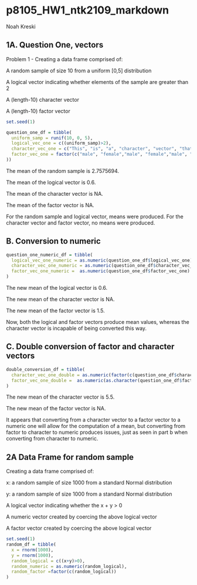 p8105\_HW1\_ntk2109\_markdown
================
Noah Kreski

1A. Question One, vectors
-------------------------

Problem 1 - Creating a data frame comprised of:

A random sample of size 10 from a uniform \[0,5\] distribution

A logical vector indicating whether elements of the sample are greater than 2

A (length-10) character vector

A (length-10) factor vector

``` r
set.seed(1)

question_one_df = tibble(
  uniform_samp = runif(10, 0, 5),
  logical_vec_one = c((uniform_samp)>2),
  character_vec_one = c("This", "is", "a", "character", "vector", "that", "has", "length", "of", "ten"),
  factor_vec_one = factor(c("male", "female","male", "female","male", "female","male", "female","male", "female")
))
```

The mean of the random sample is 2.7575694.

The mean of the logical vector is 0.6.

The mean of the character vector is NA.

The mean of the factor vector is NA.

For the random sample and logical vector, means were produced. For the character vector and factor vector, no means were produced.

B. Conversion to numeric
------------------------

``` r
question_one_numeric_df = tibble(
  logical_vec_one_numeric = as.numeric(question_one_df$logical_vec_one),
  character_vec_one_numeric = as.numeric(question_one_df$character_vec_one),
  factor_vec_one_numeric =  as.numeric(question_one_df$factor_vec_one)
)
```

The new mean of the logical vector is 0.6.

The new mean of the character vector is NA.

The new mean of the factor vector is 1.5.

Now, both the logical and factor vectors produce mean values, whereas the character vector is incapable of being converted this way.

C. Double conversion of factor and character vectors
----------------------------------------------------

``` r
double_conversion_df = tibble(
  character_vec_one_double = as.numeric(factor(c(question_one_df$character_vec_one))),
  factor_vec_one_double =  as.numeric(as.character(question_one_df$factor_vec_one))
)
```

The new mean of the character vector is 5.5.

The new mean of the factor vector is NA.

It appears that converting from a character vector to a factor vector to a numeric one will allow for the computation of a mean, but converting from factor to character to numeric produces issues, just as seen in part b when converting from character to numeric.

2A Data Frame for random sample
-------------------------------

Creating a data frame comprised of:

x: a random sample of size 1000 from a standard Normal distribution

y: a random sample of size 1000 from a standard Normal distribution

A logical vector indicating whether the x + y &gt; 0

A numeric vector created by coercing the above logical vector

A factor vector created by coercing the above logical vector

``` r
set.seed(1)
random_df = tibble(
  x = rnorm(1000),
  y = rnorm(1000),
  random_logical = c((x+y)>0),
  random_numeric = as.numeric(random_logical),
  random_factor =factor(c(random_logical))
)
```
